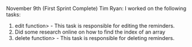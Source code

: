 November 9th (First Sprint Complete)
Tim Ryan:
I worked on the following tasks:
1. edit function> - This task is responsible for editing the reminders.
2. Did some research online on how to find the index of an array
3. delete function> - This task is responsible for deleting reminders.
